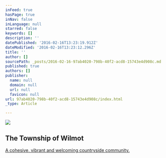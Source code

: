 ```yaml
---
inFeed: true
hasPage: true
inNav: false
inLanguage: null
starred: false
keywords: []
description: ''
datePublished: '2016-02-16T13:23:19.912Z'
dateModified: '2016-02-16T13:23:12.296Z'
title: ''
author: []
sourcePath: _posts/2016-02-16-97ab4020-798b-40f2-acd8-15743e4d908c.md
published: true
authors: []
publisher:
  name: null
  domain: null
  url: null
  favicon: null
url: 97ab4020-798b-40f2-acd8-15743e4d908c/index.html
_type: Article

---
```

![](https://the-grid-user-content.s3-us-west-2.amazonaws.com/ebf2ff1c-e229-4d2c-88ef-978a741e0f2e.jpg)

## The Township of Wilmot

[A cohesive, vibrant and welcoming countryside community.][0]

[0]: null